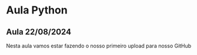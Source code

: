 # Aula Python

## Aula 22/08/2024
Nesta aula vamos estar fazendo o nosso primeiro upload para nosso GitHub